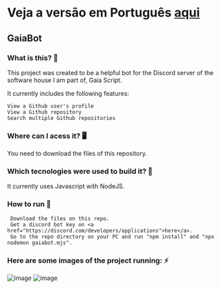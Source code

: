 # Veja a versão em Português <a href="README-ptbr.md">aqui</a>

## GaiaBot

### What is this? 🤔 
This project was created to be a helpful bot for the Discord server of the software house I am part of, Gaia Script.

It currently includes the following features:

    View a Github user's profile
    View a Github repository
    Search multiple Github repositories

### Where can I acess it? 🖥
You need to download the files of this repository.

### Which tecnologies were used to build it? 🚀 
It currently uses Javascript with NodeJS.

### How to run 🏃

     Download the files on this repo.
     Get a discord bot key on <a href="https://discord.com/developers/applications">here</a>.
     Go to the repo directory on your PC and run "npm install" and "npx nodemon gaiabot.mjs".

### Here are some images of the project running: ⚡️

![image](https://github.com/RuanEmanuell/gaiabot/assets/113607857/56b19f42-529b-4fa0-9fff-cfcd20316ba8)
![image](https://github.com/RuanEmanuell/gaiabot/assets/113607857/3a0cf966-a456-4a98-b84f-f0be0f1b4ece)





